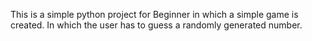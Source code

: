 This is a simple python project for Beginner in which a simple game is created. In which the user has to guess a randomly generated number.

